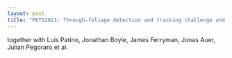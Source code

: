 ```yaml
---
layout: post
title: "PETS2021: Through-foliage detection and tracking challenge and evaluation"
---
```


together with Luis Patino, Jonathan Boyle, James Ferryman, Jonas Auer, Julian Pegoraro et al. 
